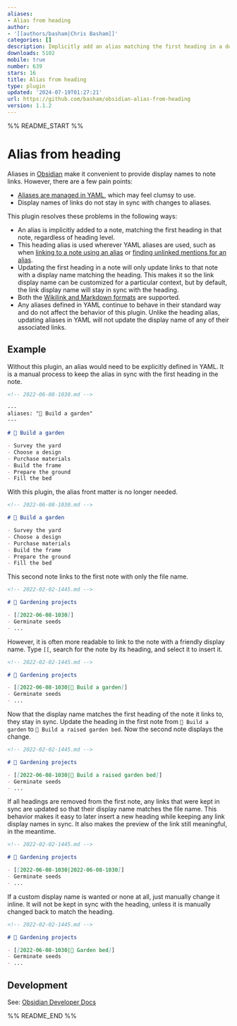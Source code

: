 ```yaml
---
aliases:
- Alias from heading
author:
- '[[authors/basham|Chris Basham]]'
categories: []
description: Implicitly add an alias matching the first heading in a document.
downloads: 5102
mobile: true
number: 639
stars: 16
title: Alias from heading
type: plugin
updated: '2024-07-19T01:27:21'
url: https://github.com/basham/obsidian-alias-from-heading
version: 1.1.2
---
```


%% README_START %%

# Alias from heading

Aliases in [Obsidian](https://obsidian.md) make it convenient to provide display names to note links. However, there are a few pain points:

- [Aliases are managed in YAML](https://help.obsidian.md/Linking+notes+and+files/Aliases), which may feel clumsy to use.
- Display names of links do not stay in sync with changes to aliases.

This plugin resolves these problems in the following ways:

- An alias is implicitly added to a note, matching the first heading in that note, regardless of heading level.
- This heading alias is used wherever YAML aliases are used, such as when [linking to a note using an alias](https://help.obsidian.md/Linking+notes+and+files/Internal+links#Link+to+a+file) or [finding unlinked mentions for an alias](https://help.obsidian.md/Linking+notes+and+files/Aliases#Find+unlinked+mentions+for+an+alias).
- Updating the first heading in a note will only update links to that note with a display name matching the heading. This makes it so the link display name can be customized for a particular context, but by default, the link display name will stay in sync with the heading.
- Both the [Wikilink and Markdown formats](https://help.obsidian.md/Linking+notes+and+files/Internal+links#Supported+formats+for+internal+links) are supported.
- Any aliases defined in YAML continue to behave in their standard way and do not affect the behavior of this plugin. Unlike the heading alias, updating aliases in YAML will not update the display name of any of their associated links.

## Example

Without this plugin, an alias would need to be explicitly defined in YAML. It is a manual process to keep the alias in sync with the first heading in the note.

```md
<!-- 2022-06-08-1030.md -->

---
aliases: "🍅 Build a garden"
---

# 🍅 Build a garden

- Survey the yard
- Choose a design
- Purchase materials
- Build the frame
- Prepare the ground
- Fill the bed
```

With this plugin, the alias front matter is no longer needed.

```md
<!-- 2022-06-08-1030.md -->

# 🍅 Build a garden

- Survey the yard
- Choose a design
- Purchase materials
- Build the frame
- Prepare the ground
- Fill the bed
```

This second note links to the first note with only the file name.

```md
<!-- 2022-02-02-1445.md -->

# 🥬 Gardening projects

- [[2022-06-08-1030]]
- Germinate seeds
- ...
```

However, it is often more readable to link to the note with a friendly display name. Type `[[`, search for the note by its heading, and select it to insert it.

```md
<!-- 2022-02-02-1445.md -->

# 🥬 Gardening projects

- [[2022-06-08-1030|🍅 Build a garden]]
- Germinate seeds
- ...
```

Now that the display name matches the first heading of the note it links to, they stay in sync. Update the heading in the first note from `🍅 Build a garden` to `🥕 Build a raised garden bed`. Now the second note displays the change.

```md
<!-- 2022-02-02-1445.md -->

# 🥬 Gardening projects

- [[2022-06-08-1030|🥕 Build a raised garden bed]]
- Germinate seeds
- ...
```

If all headings are removed from the first note, any links that were kept in sync are updated so that their display name matches the file name. This behavior makes it easy to later insert a new heading while keeping any link display names in sync. It also makes the preview of the link still meaningful, in the meantime.

```md
<!-- 2022-02-02-1445.md -->

# 🥬 Gardening projects

- [[2022-06-08-1030|2022-06-08-1030]]
- Germinate seeds
- ...
```

If a custom display name is wanted or none at all, just manually change it inline. It will not be kept in sync with the heading, unless it is manually changed back to match the heading.

```md
<!-- 2022-02-02-1445.md -->

# 🥬 Gardening projects

- [[2022-06-08-1030|🌽 Garden bed]]
- Germinate seeds
- ...
```

## Development

See: [Obsidian Developer Docs](https://docs.obsidian.md)


%% README_END %%